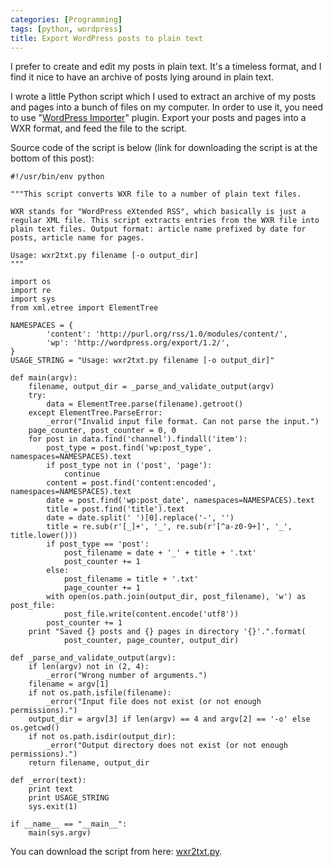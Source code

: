```yaml
---
categories: [Programming]
tags: [python, wordpress]
title: Export WordPress posts to plain text
---
```


I prefer to create and edit my posts in plain text. It's a timeless format, and I find it nice to have an archive of posts lying around in plain text.

I wrote a little Python script which I used to extract an archive of my posts and pages into a bunch of files on my computer. In order to use it, you need to use "[WordPress Importer](http://wordpress.org/plugins/wordpress-importer/)" plugin. Export your posts and pages into a WXR format, and feed the file to the script.

Source code of the script is below (link for downloading the script is at the bottom of this post):

    #!/usr/bin/env python

    """This script converts WXR file to a number of plain text files.

    WXR stands for "WordPress eXtended RSS", which basically is just a
    regular XML file. This script extracts entries from the WXR file into
    plain text files. Output format: article name prefixed by date for
    posts, article name for pages.

    Usage: wxr2txt.py filename [-o output_dir]
    """

    import os
    import re
    import sys
    from xml.etree import ElementTree

    NAMESPACES = {
            'content': 'http://purl.org/rss/1.0/modules/content/',
            'wp': 'http://wordpress.org/export/1.2/',
    }
    USAGE_STRING = "Usage: wxr2txt.py filename [-o output_dir]"

    def main(argv):
        filename, output_dir = _parse_and_validate_output(argv)
        try:
            data = ElementTree.parse(filename).getroot()
        except ElementTree.ParseError:
            _error("Invalid input file format. Can not parse the input.")
        page_counter, post_counter = 0, 0
        for post in data.find('channel').findall('item'):
            post_type = post.find('wp:post_type', namespaces=NAMESPACES).text
            if post_type not in ('post', 'page'):
                continue
            content = post.find('content:encoded', namespaces=NAMESPACES).text
            date = post.find('wp:post_date', namespaces=NAMESPACES).text
            title = post.find('title').text
            date = date.split(' ')[0].replace('-', '')
            title = re.sub(r'[_]+', '_', re.sub(r'[^a-z0-9+]', '_', title.lower()))
            if post_type == 'post':
                post_filename = date + '_' + title + '.txt'
                post_counter += 1
            else:
                post_filename = title + '.txt'
                page_counter += 1
            with open(os.path.join(output_dir, post_filename), 'w') as post_file:
                post_file.write(content.encode('utf8'))
            post_counter += 1
        print "Saved {} posts and {} pages in directory '{}'.".format(
                post_counter, page_counter, output_dir)

    def _parse_and_validate_output(argv):
        if len(argv) not in (2, 4):
            _error("Wrong number of arguments.")
        filename = argv[1]
        if not os.path.isfile(filename):
            _error("Input file does not exist (or not enough permissions).")
        output_dir = argv[3] if len(argv) == 4 and argv[2] == '-o' else os.getcwd()
        if not os.path.isdir(output_dir):
            _error("Output directory does not exist (or not enough permissions).")
        return filename, output_dir

    def _error(text):
        print text
        print USAGE_STRING
        sys.exit(1)

    if __name__ == "__main__":
        main(sys.argv)

You can download the script from here: [wxr2txt.py](https://gist.github.com/ruslanosipov/b748a138389db2cda1e8).
